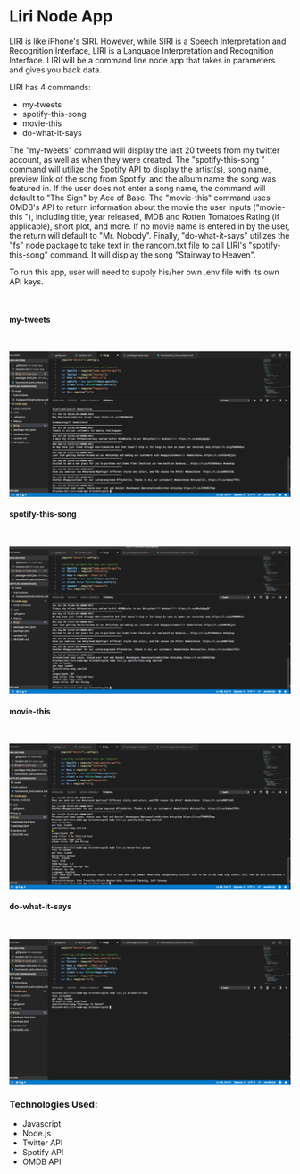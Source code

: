 <h1>Liri Node App</h1>

<p>LIRI is like iPhone's SIRI. However, while SIRI is a Speech Interpretation and Recognition Interface, LIRI is a Language Interpretation and Recognition Interface. LIRI will be a command line node app that takes in parameters and gives you back data.</p>

<p>LIRI has 4 commands:</p>
<ul>
    <li>my-tweets</li>
    <li>spotify-this-song</li>
    <li>movie-this</li>
    <li>do-what-it-says</li>
</ul>

<p>The "my-tweets" command will display the last 20 tweets from my twitter account, as well as when they were created. The "spotify-this-song <song name>" command will utilize the Spotify API to display the artist(s), song name, preview link of the song from Spotify, and the album name the song was featured in. If the user does not enter a song name, the command will default to "The Sign" by Ace of Base. The "movie-this" command uses OMDB's API to return information about the movie the user inputs ("movie-this <movie name>"), including title, year released, IMDB and Rotten Tomatoes Rating (if applicable), short plot, and more. If no movie name is entered in by the user, the return will default to "Mr. Nobody". Finally, "do-what-it-says" utilizes the "fs" node package to take text in the random.txt file to call LIRI's "spotify-this-song" command. It will display the song "Stairway to Heaven".</p>

<p>To run this app, user will need to supply his/her own .env file with its own API keys.</p>
<br>
<h4>my-tweets</h4>
<br>

![App Image](images/liri-tweet.png)
<br>
<h4>spotify-this-song</h4>
<br>

![App Image](images/liri-spotify.png)
<br>
<h4>movie-this</h4>
<br>

![App Image](images/liri-movie.png)
<br>
<h4>do-what-it-says</h4>
<br>

![App Image](images/liri-do-what.png)
<br>

<h3>Technologies Used:</h3>
<ul>
    <li>Javascript</li>
    <li>Node.js</li>
    <li>Twitter API</li>
    <li>Spotify API</li>
    <li>OMDB API</li>
</ul>